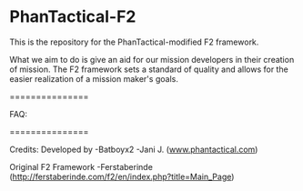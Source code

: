 PhanTactical-F2
===============

This is the repository for the PhanTactical-modified F2 framework.

What we aim to do is give an aid for our mission developers in their creation of mission. The F2 framework sets a standard of quality and allows for the easier realization of a mission maker's goals.

===============

FAQ:






















===============

Credits:
Developed by
   -Batboyx2
   -Jani J. (www.phantactical.com)

Original F2 Framework
   -Ferstaberinde (http://ferstaberinde.com/f2/en/index.php?title=Main_Page)

